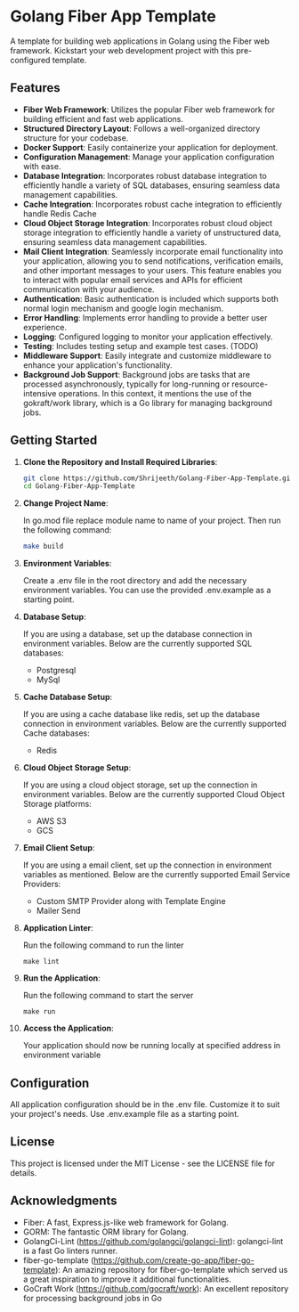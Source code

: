 # Golang Fiber App Template

A template for building web applications in Golang using the Fiber web framework. Kickstart your web development project with this pre-configured template.

## Features

- **Fiber Web Framework**: Utilizes the popular Fiber web framework for building efficient and fast web applications.
- **Structured Directory Layout**: Follows a well-organized directory structure for your codebase.
- **Docker Support**: Easily containerize your application for deployment.
- **Configuration Management**: Manage your application configuration with ease.
- **Database Integration**: Incorporates robust database integration to efficiently handle a variety of SQL databases, ensuring seamless data management capabilities.
- **Cache Integration**: Incorporates robust cache integration to efficiently handle Redis Cache
- **Cloud Object Storage Integration**: Incorporates robust cloud object storage integration to efficiently handle a variety of unstructured data, ensuring seamless data management capabilities.
- **Mail Client Integration**: Seamlessly incorporate email functionality into your application, allowing you to send notifications, verification emails, and other important messages to your users. This feature enables you to interact with popular email services and APIs for efficient communication with your audience.
- **Authentication**: Basic authentication is included which supports both normal login mechanism and google login mechanism.
- **Error Handling**: Implements error handling to provide a better user experience.
- **Logging**: Configured logging to monitor your application effectively.
- **Testing**: Includes testing setup and example test cases. (TODO)
- **Middleware Support**: Easily integrate and customize middleware to enhance your application's functionality.
- **Background Job Support**: Background jobs are tasks that are processed asynchronously, typically for long-running or resource-intensive operations. In this context, it mentions the use of the gokraft/work library, which is a Go library for managing background jobs.

## Getting Started

1. **Clone the Repository and Install Required Libraries**:

   ```bash
   git clone https://github.com/Shrijeeth/Golang-Fiber-App-Template.git
   cd Golang-Fiber-App-Template
   ```

2. **Change Project Name**:

   In go.mod file replace module name to name of your project. Then run the following command:
   ```bash
   make build
   ```
   
2. **Environment Variables**:

   Create a .env file in the root directory and add the necessary environment variables. You can use the provided .env.example as a starting point.

3. **Database Setup**:

   If you are using a database, set up the database connection in environment variables.
   Below are the currently supported SQL databases:
      - Postgresql
      - MySql

4. **Cache Database Setup**:

   If you are using a cache database like redis, set up the database connection in environment variables.
   Below are the currently supported Cache databases:
      - Redis

5. **Cloud Object Storage Setup**:

   If you are using a cloud object storage, set up the connection in environment variables.
   Below are the currently supported Cloud Object Storage platforms:
     - AWS S3
     - GCS

6. **Email Client Setup**:
   
   If you are using a email client, set up the connection in environment variables as mentioned.
   Below are the currently supported Email Service Providers:
      - Custom SMTP Provider along with Template Engine
      - Mailer Send

6. **Application Linter**:

   Run the following command to run the linter
   ```
   make lint
   ```

7. **Run the Application**:

   Run the following command to start the server
   ```
   make run
   ```

8. **Access the Application**:

   Your application should now be running locally at specified address in environment variable

## Configuration

All application configuration should be in the .env file. Customize it to suit your project's needs. Use .env.example file as a starting point.

## License

This project is licensed under the MIT License - see the LICENSE file for details.

## Acknowledgments

- Fiber: A fast, Express.js-like web framework for Golang.
- GORM: The fantastic ORM library for Golang.
- GolangCi-Lint (https://github.com/golangci/golangci-lint): golangci-lint is a fast Go linters runner.
- fiber-go-template (https://github.com/create-go-app/fiber-go-template): An amazing repository for fiber-go-template which served us a great inspiration to improve it additional functionalities.
- GoCraft Work (https://github.com/gocraft/work): An excellent repository for processing background jobs in Go

